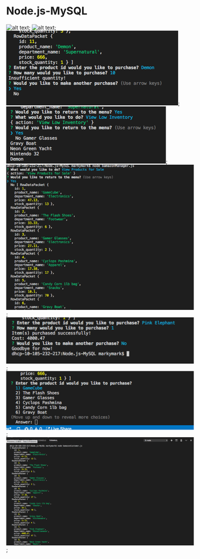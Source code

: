 # Node.js-MySQL
![alt text](images/Add+Inventory.png?raw=true "Add Inventory");
![alt text](images/Add+New+Item.png?raw=true "Add New Item");
![alt text](images/FailedPurchase.png?raw=true "Failed Purchase");
![alt text](images/LowInventory.png?raw=true "Low Inventory Check");
![alt text](images/ManagerViewProducts.png?raw=true "Manager View All Products");
![alt text](images/PurchaseProduct.png?raw=true "Purchase Products");
![alt text](images/SelectProduct.png?raw=true "Select Product for Purchase");
![alt text](images/ShowProducts.png?raw=true "Show All Product for Customer Purchase");